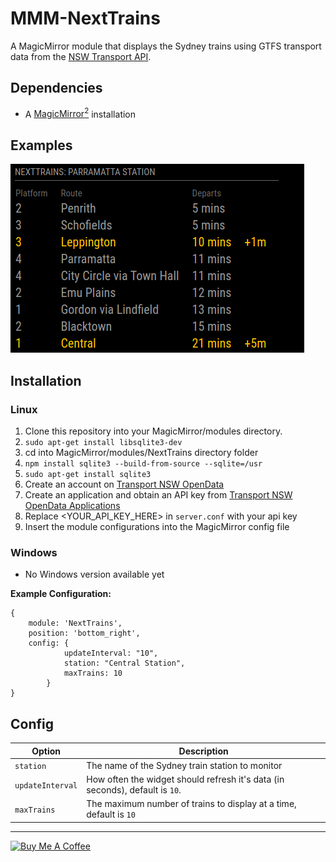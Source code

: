 # MMM-NextTrains
A MagicMirror module that displays the Sydney trains using GTFS transport data from the [NSW Transport API](https://opendata.transport.nsw.gov.au/).


## Dependencies
  * A [MagicMirror<sup>2</sup>](https://github.com/MichMich/MagicMirror) installation


## Examples
![name-of-you-image](/screenshots/screenshot1.png)


## Installation

### Linux 
  1. Clone this repository into your MagicMirror/modules directory.
  2. ```sudo apt-get install libsqlite3-dev```
  3. cd into MagicMirror/modules/NextTrains directory folder
  4. ```npm install sqlite3 --build-from-source --sqlite=/usr```
  5. ```sudo apt-get install sqlite3```
  6. Create an account on [Transport NSW OpenData](https://opendata.transport.nsw.gov.au/)
  7. Create an application and obtain an API key from [Transport NSW OpenData Applications](https://opendata.transport.nsw.gov.au/applications)
  8. Replace <YOUR_API_KEY_HERE> in `server.conf` with your api key
  9. Insert the module configurations into the MagicMirror config file
  
### Windows
- No Windows version available yet
  
 **Example Configuration:**
```
{
	module: 'NextTrains',
	position: 'bottom_right',
	config: {
			updateInterval: "10",
			station: "Central Station",
			maxTrains: 10
		}
}
```

## Config
| **Option** | **Description** |
| --- | --- |
| `station` | The name of the Sydney train station to monitor |
| `updateInterval` | How often the widget should refresh it's data (in seconds), default is `10`. |
| `maxTrains` | The maximum number of trains to display at a time, default is `10` |

---

<a href="https://www.buymeacoffee.com/CptMeetKat" target="_blank"><img src="https://cdn.buymeacoffee.com/buttons/default-orange.png" alt="Buy Me A Coffee" height="41" width="174"></a>
